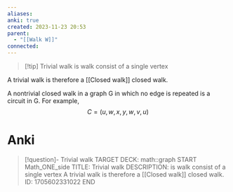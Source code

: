 ```yaml
---
aliases: 
anki: true
created: 2023-11-23 20:53
parent:
  - "[[Walk W]]"
connected:
---
```


> [!tip] Trivial walk
is walk consist of a single vertex 

A trivial walk is therefore a [[Closed walk]] closed walk.


A nontrivial closed walk in a graph G in which no edge is repeated is a circuit in G. 
For example,
$$C = (u,w,x,y,w,v,u)$$


# Anki
> [!question]- Trivial walk
TARGET DECK: math::graph
START
Math_ONE_side
TITLE: Trivial walk
DESCRIPTION: is walk consist of a single vertex
A trivial walk is therefore a [[Closed walk]] closed walk.
ID: 1705602331022
END










